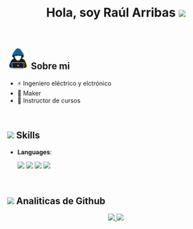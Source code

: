 <div align="center">
<h1 align="center">Hola, soy Raúl Arribas <img src="https://media.giphy.com/media/hvRJCLFzcasrR4ia7z/giphy.gif" width="35"></h1>
</div>
<br>

## <picture><img src = "https://github.com/0xAbdulKhalid/0xAbdulKhalid/raw/main/assets/mdImages/about_me.gif" width = 50px></picture> **Sobre mi**
- ⚡ Ingeniero eléctrico y elctrónico
- 👷 Maker
- 📖 Instructor de cursos
<br>

## <img src="https://media2.giphy.com/media/QssGEmpkyEOhBCb7e1/giphy.gif?cid=ecf05e47a0n3gi1bfqntqmob8g9aid1oyj2wr3ds3mg700bl&rid=giphy.gif" width ="25"><b> Skills</b>

- **Languages**:

    <img src="https://i.imgur.com/4TysGAt.png" width="48">
    <img src="https://i.imgur.com/9JhI5l3.png" width="48">
    <img src="https://i.imgur.com/arT54Cn.png" width="48">
    <img src="https://i.imgur.com/Lt9hSv5.png" width="48">  
<br> 

## <img src="https://media.giphy.com/media/iY8CRBdQXODJSCERIr/giphy.gif" width="35"><b> Analiticas de Github </b>
<p align="center">
<a href="https://github.com/ArribasRaul">
  <img height="180em" src="https://github-readme-stats-eight-theta.vercel.app/api?username=ArribasRaul&show_icons=true&theme=algolia&include_all_commits=true&count_private=true"/>
  <img height="180em" src="https://github-readme-stats-eight-theta.vercel.app/api/top-langs/?username=ArribasRaul&layout=compact&langs_count=8&theme=algolia"/>
</a>
</p>
